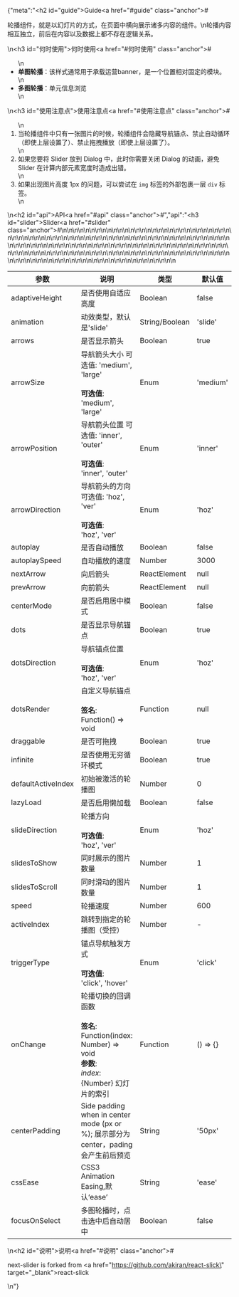 {"meta":"<h2 id=\"guide\">Guide<a href=\"#guide\" class=\"anchor\">#</a></h2><p>&#x8F6E;&#x64AD;&#x7EC4;&#x4EF6;&#xFF0C;&#x5C31;&#x662F;&#x4EE5;&#x5E7B;&#x706F;&#x7247;&#x7684;&#x65B9;&#x5F0F;&#xFF0C;&#x5728;&#x9875;&#x9762;&#x4E2D;&#x6A2A;&#x5411;&#x5C55;&#x793A;&#x8BF8;&#x591A;&#x5185;&#x5BB9;&#x7684;&#x7EC4;&#x4EF6;&#x3002;\n&#x8F6E;&#x64AD;&#x5185;&#x5BB9;&#x76F8;&#x4E92;&#x72EC;&#x7ACB;&#xFF0C;&#x524D;&#x540E;&#x5728;&#x5185;&#x5BB9;&#x4EE5;&#x53CA;&#x6570;&#x636E;&#x4E0A;&#x90FD;&#x4E0D;&#x5B58;&#x5728;&#x903B;&#x8F91;&#x5173;&#x7CFB;&#x3002;</p>\n<h3 id=\"&#x4F55;&#x65F6;&#x4F7F;&#x7528;\">&#x4F55;&#x65F6;&#x4F7F;&#x7528;<a href=\"#&#x4F55;&#x65F6;&#x4F7F;&#x7528;\" class=\"anchor\">#</a></h3><ul>\n<li><strong>&#x5355;&#x56FE;&#x8F6E;&#x64AD;</strong>&#xFF1A;&#x8BE5;&#x6837;&#x5F0F;&#x901A;&#x5E38;&#x7528;&#x4E8E;&#x627F;&#x8F7D;&#x8FD0;&#x8425;banner&#xFF0C;&#x662F;&#x4E00;&#x4E2A;&#x4F4D;&#x7F6E;&#x76F8;&#x5BF9;&#x56FA;&#x5B9A;&#x7684;&#x6A21;&#x5757;&#x3002;</li>\n<li><strong>&#x591A;&#x56FE;&#x8F6E;&#x64AD;</strong>&#xFF1A;&#x5355;&#x5143;&#x4FE1;&#x606F;&#x6D4F;&#x89C8;</li>\n</ul>\n<h3 id=\"&#x4F7F;&#x7528;&#x6CE8;&#x610F;&#x70B9;\">&#x4F7F;&#x7528;&#x6CE8;&#x610F;&#x70B9;<a href=\"#&#x4F7F;&#x7528;&#x6CE8;&#x610F;&#x70B9;\" class=\"anchor\">#</a></h3><ol>\n<li>&#x5F53;&#x8F6E;&#x64AD;&#x7EC4;&#x4EF6;&#x4E2D;&#x53EA;&#x6709;&#x4E00;&#x5F20;&#x56FE;&#x7247;&#x7684;&#x65F6;&#x5019;&#xFF0C;&#x8F6E;&#x64AD;&#x7EC4;&#x4EF6;&#x4F1A;&#x9690;&#x85CF;&#x5BFC;&#x822A;&#x951A;&#x70B9;&#x3001;&#x7981;&#x6B62;&#x81EA;&#x52A8;&#x5FAA;&#x73AF;&#xFF08;&#x5373;&#x4F7F;&#x4E0A;&#x5C42;&#x8BBE;&#x7F6E;&#x4E86;&#xFF09;&#x3001;&#x7981;&#x6B62;&#x62D6;&#x62FD;&#x64AD;&#x653E;&#xFF08;&#x5373;&#x4F7F;&#x4E0A;&#x5C42;&#x8BBE;&#x7F6E;&#x4E86;&#xFF09;&#x3002;</li>\n<li>&#x5982;&#x679C;&#x60A8;&#x8981;&#x5C06; Slider &#x653E;&#x5230; Dialog &#x4E2D;&#xFF0C;&#x6B64;&#x65F6;&#x4F60;&#x9700;&#x8981;&#x5173;&#x95ED; Dialog &#x7684;&#x52A8;&#x753B;&#xFF0C;&#x907F;&#x514D; Slider &#x5728;&#x8BA1;&#x7B97;&#x5185;&#x90E8;&#x5143;&#x7D20;&#x5BBD;&#x5EA6;&#x65F6;&#x9020;&#x6210;&#x51FA;&#x9519;&#x3002;</li>\n<li>&#x5982;&#x679C;&#x51FA;&#x73B0;&#x56FE;&#x7247;&#x9AD8;&#x5EA6; 1px &#x7684;&#x95EE;&#x9898;&#xFF0C;&#x53EF;&#x4EE5;&#x5C1D;&#x8BD5;&#x5728; <code>img</code> &#x6807;&#x7B7E;&#x7684;&#x5916;&#x90E8;&#x5305;&#x88F9;&#x4E00;&#x5C42; <code>div</code> &#x6807;&#x7B7E;&#x3002;</li>\n</ol>\n<h2 id=\"api\">API<a href=\"#api\" class=\"anchor\">#</a></h2>","api":"<h3 id=\"slider\">Slider<a href=\"#slider\" class=\"anchor\">#</a></h3><table>\n<thead>\n<tr>\n<th>&#x53C2;&#x6570;</th>\n<th>&#x8BF4;&#x660E;</th>\n<th>&#x7C7B;&#x578B;</th>\n<th>&#x9ED8;&#x8BA4;&#x503C;</th>\n</tr>\n</thead>\n<tbody>\n<tr>\n<td>adaptiveHeight</td>\n<td>&#x662F;&#x5426;&#x4F7F;&#x7528;&#x81EA;&#x9002;&#x5E94;&#x9AD8;&#x5EA6;</td>\n<td>Boolean</td>\n<td>false</td>\n</tr>\n<tr>\n<td>animation</td>\n<td>&#x52A8;&#x6548;&#x7C7B;&#x578B;&#xFF0C;&#x9ED8;&#x8BA4;&#x662F;&apos;slide&apos;</td>\n<td>String/Boolean</td>\n<td>&apos;slide&apos;</td>\n</tr>\n<tr>\n<td>arrows</td>\n<td>&#x662F;&#x5426;&#x663E;&#x793A;&#x7BAD;&#x5934;</td>\n<td>Boolean</td>\n<td>true</td>\n</tr>\n<tr>\n<td>arrowSize</td>\n<td>&#x5BFC;&#x822A;&#x7BAD;&#x5934;&#x5927;&#x5C0F; &#x53EF;&#x9009;&#x503C;: &apos;medium&apos;, &apos;large&apos;<br><br><strong>&#x53EF;&#x9009;&#x503C;</strong>:<br>&apos;medium&apos;, &apos;large&apos;</td>\n<td>Enum</td>\n<td>&apos;medium&apos;</td>\n</tr>\n<tr>\n<td>arrowPosition</td>\n<td>&#x5BFC;&#x822A;&#x7BAD;&#x5934;&#x4F4D;&#x7F6E; &#x53EF;&#x9009;&#x503C;: &apos;inner&apos;, &apos;outer&apos;<br><br><strong>&#x53EF;&#x9009;&#x503C;</strong>:<br>&apos;inner&apos;, &apos;outer&apos;</td>\n<td>Enum</td>\n<td>&apos;inner&apos;</td>\n</tr>\n<tr>\n<td>arrowDirection</td>\n<td>&#x5BFC;&#x822A;&#x7BAD;&#x5934;&#x7684;&#x65B9;&#x5411; &#x53EF;&#x9009;&#x503C;: &apos;hoz&apos;, &apos;ver&apos;<br><br><strong>&#x53EF;&#x9009;&#x503C;</strong>:<br>&apos;hoz&apos;, &apos;ver&apos;</td>\n<td>Enum</td>\n<td>&apos;hoz&apos;</td>\n</tr>\n<tr>\n<td>autoplay</td>\n<td>&#x662F;&#x5426;&#x81EA;&#x52A8;&#x64AD;&#x653E;</td>\n<td>Boolean</td>\n<td>false</td>\n</tr>\n<tr>\n<td>autoplaySpeed</td>\n<td>&#x81EA;&#x52A8;&#x64AD;&#x653E;&#x7684;&#x901F;&#x5EA6;</td>\n<td>Number</td>\n<td>3000</td>\n</tr>\n<tr>\n<td>nextArrow</td>\n<td>&#x5411;&#x540E;&#x7BAD;&#x5934;</td>\n<td>ReactElement</td>\n<td>null</td>\n</tr>\n<tr>\n<td>prevArrow</td>\n<td>&#x5411;&#x524D;&#x7BAD;&#x5934;</td>\n<td>ReactElement</td>\n<td>null</td>\n</tr>\n<tr>\n<td>centerMode</td>\n<td>&#x662F;&#x5426;&#x542F;&#x7528;&#x5C45;&#x4E2D;&#x6A21;&#x5F0F;</td>\n<td>Boolean</td>\n<td>false</td>\n</tr>\n<tr>\n<td>dots</td>\n<td>&#x662F;&#x5426;&#x663E;&#x793A;&#x5BFC;&#x822A;&#x951A;&#x70B9;</td>\n<td>Boolean</td>\n<td>true</td>\n</tr>\n<tr>\n<td>dotsDirection</td>\n<td>&#x5BFC;&#x822A;&#x951A;&#x70B9;&#x4F4D;&#x7F6E;<br><br><strong>&#x53EF;&#x9009;&#x503C;</strong>:<br>&apos;hoz&apos;, &apos;ver&apos;</td>\n<td>Enum</td>\n<td>&apos;hoz&apos;</td>\n</tr>\n<tr>\n<td>dotsRender</td>\n<td>&#x81EA;&#x5B9A;&#x4E49;&#x5BFC;&#x822A;&#x951A;&#x70B9;<br><br><strong>&#x7B7E;&#x540D;</strong>:<br>Function() =&gt; void</td>\n<td>Function</td>\n<td>null</td>\n</tr>\n<tr>\n<td>draggable</td>\n<td>&#x662F;&#x5426;&#x53EF;&#x62D6;&#x62FD;</td>\n<td>Boolean</td>\n<td>true</td>\n</tr>\n<tr>\n<td>infinite</td>\n<td>&#x662F;&#x5426;&#x4F7F;&#x7528;&#x65E0;&#x7A77;&#x5FAA;&#x73AF;&#x6A21;&#x5F0F;</td>\n<td>Boolean</td>\n<td>true</td>\n</tr>\n<tr>\n<td>defaultActiveIndex</td>\n<td>&#x521D;&#x59CB;&#x88AB;&#x6FC0;&#x6D3B;&#x7684;&#x8F6E;&#x64AD;&#x56FE;</td>\n<td>Number</td>\n<td>0</td>\n</tr>\n<tr>\n<td>lazyLoad</td>\n<td>&#x662F;&#x5426;&#x542F;&#x7528;&#x61D2;&#x52A0;&#x8F7D;</td>\n<td>Boolean</td>\n<td>false</td>\n</tr>\n<tr>\n<td>slideDirection</td>\n<td>&#x8F6E;&#x64AD;&#x65B9;&#x5411;<br><br><strong>&#x53EF;&#x9009;&#x503C;</strong>:<br>&apos;hoz&apos;, &apos;ver&apos;</td>\n<td>Enum</td>\n<td>&apos;hoz&apos;</td>\n</tr>\n<tr>\n<td>slidesToShow</td>\n<td>&#x540C;&#x65F6;&#x5C55;&#x793A;&#x7684;&#x56FE;&#x7247;&#x6570;&#x91CF;</td>\n<td>Number</td>\n<td>1</td>\n</tr>\n<tr>\n<td>slidesToScroll</td>\n<td>&#x540C;&#x65F6;&#x6ED1;&#x52A8;&#x7684;&#x56FE;&#x7247;&#x6570;&#x91CF;</td>\n<td>Number</td>\n<td>1</td>\n</tr>\n<tr>\n<td>speed</td>\n<td>&#x8F6E;&#x64AD;&#x901F;&#x5EA6;</td>\n<td>Number</td>\n<td>600</td>\n</tr>\n<tr>\n<td>activeIndex</td>\n<td>&#x8DF3;&#x8F6C;&#x5230;&#x6307;&#x5B9A;&#x7684;&#x8F6E;&#x64AD;&#x56FE;&#xFF08;&#x53D7;&#x63A7;&#xFF09;</td>\n<td>Number</td>\n<td>-</td>\n</tr>\n<tr>\n<td>triggerType</td>\n<td>&#x951A;&#x70B9;&#x5BFC;&#x822A;&#x89E6;&#x53D1;&#x65B9;&#x5F0F;<br><br><strong>&#x53EF;&#x9009;&#x503C;</strong>:<br>&apos;click&apos;, &apos;hover&apos;</td>\n<td>Enum</td>\n<td>&apos;click&apos;</td>\n</tr>\n<tr>\n<td>onChange</td>\n<td>&#x8F6E;&#x64AD;&#x5207;&#x6362;&#x7684;&#x56DE;&#x8C03;&#x51FD;&#x6570;<br><br><strong>&#x7B7E;&#x540D;</strong>:<br>Function(index: Number) =&gt; void<br><strong>&#x53C2;&#x6570;</strong>:<br><em>index</em>: {Number} &#x5E7B;&#x706F;&#x7247;&#x7684;&#x7D22;&#x5F15;</td>\n<td>Function</td>\n<td>() =&gt; {}</td>\n</tr>\n<tr>\n<td>centerPadding</td>\n<td>Side padding when in center mode (px or %); &#x5C55;&#x793A;&#x90E8;&#x5206;&#x4E3A;center&#xFF0C;pading&#x4F1A;&#x4EA7;&#x751F;&#x524D;&#x540E;&#x9884;&#x89C8;</td>\n<td>String</td>\n<td>&apos;50px&apos;</td>\n</tr>\n<tr>\n<td>cssEase</td>\n<td>CSS3 Animation Easing,&#x9ED8;&#x8BA4;&#x2018;ease&#x2019;</td>\n<td>String</td>\n<td>&apos;ease&apos;</td>\n</tr>\n<tr>\n<td>focusOnSelect</td>\n<td>&#x591A;&#x56FE;&#x8F6E;&#x64AD;&#x65F6;&#xFF0C;&#x70B9;&#x51FB;&#x9009;&#x4E2D;&#x540E;&#x81EA;&#x52A8;&#x5C45;&#x4E2D;</td>\n<td>Boolean</td>\n<td>false</td>\n</tr>\n</tbody>\n</table>\n<h2 id=\"&#x8BF4;&#x660E;\">&#x8BF4;&#x660E;<a href=\"#&#x8BF4;&#x660E;\" class=\"anchor\">#</a></h2><p>next-slider is forked from <a href=\"https://github.com/akiran/react-slick\" target=\"_blank\">react-slick</a></p>\n"}